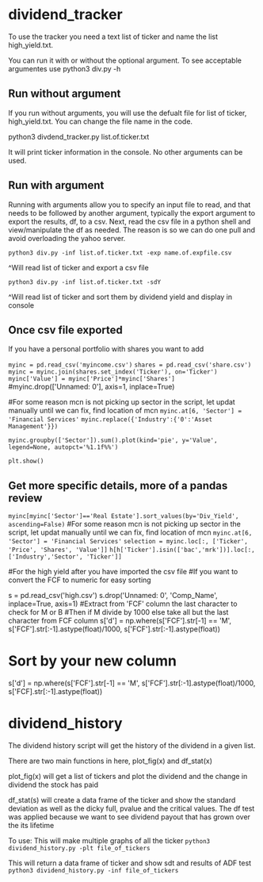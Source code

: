 # dividend_tracker
To use the tracker you need a text list of ticker and name the list high_yield.txt. 

You can run it with or without the optional argument. To see acceptable argumentes use python3 div.py -h

## Run without argument 
If you run without arguments, you will use the defualt file for list of ticker, high_yield.txt. You can change the file name in the code.

python3 divdend_tracker.py list.of.ticker.txt
  
It will print ticker information in the console. No other arguments can be used.

## Run with argument
Running with arguments allow you to specify an input file to read, and that needs to be followed by another  argument, typically 
the export argument to export the results, df, to a csv. Next, read the csv file in a python shell and view/manipulate the df as needed. 
The reason is so we can do one pull and avoid overloading the yahoo server.

`python3 div.py -inf list.of.ticker.txt -exp name.of.expfile.csv`

^Will read list of ticker and export a csv file

`python3 div.py -inf list.of.ticker.txt -sdY`

^Will read list of ticker and sort them by dividend yield and display in console

## Once csv file exported
If you have a personal portfolio with shares you want to add

`myinc = pd.read_csv('myincome.csv')`
`shares = pd.read_csv('share.csv')`
`myinc = myinc.join(shares.set_index('Ticker'), on='Ticker')`
`myinc['Value'] = myinc['Price']*myinc['Shares']`
#myinc.drop(['Unnamed: 0'], axis=1, inplace=True)

#For some reason mcn is not picking up sector in the script, let updat manually until we can fix, find location of mcn
`myinc.at[6, 'Sector'] = 'Financial Services'`
`myinc.replace({'Industry':{'0':'Asset Management'}})`

`myinc.groupby(['Sector']).sum().plot(kind='pie', y='Value', legend=None, autopct='%1.1f%%')`

`plt.show()`

## Get more specific details, more of a pandas review
`myinc[myinc['Sector']=='Real Estate'].sort_values(by='Div_Yield', ascending=False)`
#For some reason mcn is not picking up sector in the script, let updat manually until we can fix, find location of mcn
`myinc.at[6, 'Sector'] = 'Financial Services'`
`selection = myinc.loc[:, ['Ticker', 'Price', 'Shares', 'Value']]`
`h[h['Ticker'].isin(['bac','mrk'])].loc[:,['Industry','Sector', 'Ticker']]`

#For the high yield after you have imported the csv file
#If you want to convert the FCF to numeric for easy sorting

s = pd.read_csv('high.csv')
s.drop('Unnamed: 0', 'Comp_Name', inplace=True, axis=1)
#Extract from 'FCF' column the last character to check for M or B
#Then if M divide by 1000 else take all but the last character from FCF column
s['d'] = np.where(s['FCF'].str[-1] == 'M', s['FCF'].str[:-1].astype(float)/1000, s['FCF'].str[:-1].astype(float))

# Sort by your new column
s['d'] = np.where(s['FCF'].str[-1] == 'M', s['FCF'].str[:-1].astype(float)/1000, s['FCF].str[:-1].astype(float))

# dividend_history
The dividend history script will get the history of the dividend in a given list. 

There are two main functions in here, plot_fig(x) and df_stat(x)

plot_fig(x) will get a list of tickers and plot the dividend and the change in dividend the stock has paid

df_stat(s) will create a data frame of the ticker and show the standard deviation as well as the dicky full, pvalue and the critical values. The df test was applied because we want to see dividend payout that has grown over the its lifetime

To use:
This will make multiple graphs of all the ticker
`python3 dividend_history.py -plt file_of_tickers` 


This will return a data frame of ticker and show sdt and results of ADF test
`python3 dividend_history.py -inf file_of_tickers` 
